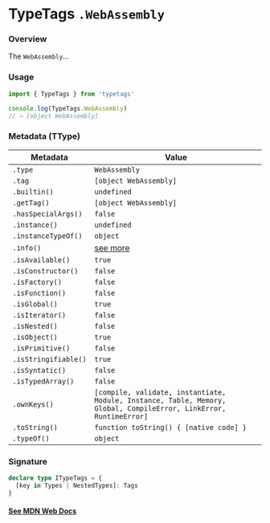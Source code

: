 # TypeTags `.WebAssembly`

### Overview

The `WebAssembly`...

### Usage

```js
import { TypeTags } from 'typetags'

console.log(TypeTags.WebAssembly)
// → [object WebAssembly]
```

### Metadata (TType)

| Metadata             | Value                                                                                                              |
| -------------------- | ------------------------------------------------------------------------------------------------------------------ |
| `.type`              | `WebAssembly`                                                                                                      |
| `.tag`               | `[object WebAssembly]`                                                                                             |
| `.builtin()`         | `undefined`                                                                                                        |
| `.getTag()`          | `[object WebAssembly]`                                                                                             |
| `.hasSpecialArgs()`  | `false`                                                                                                            |
| `.instance()`        | `undefined`                                                                                                        |
| `.instanceTypeOf()`  | `object`                                                                                                           |
| `.info()`            | [see more]()                                                                                                       |
| `.isAvailable()`     | `true`                                                                                                             |
| `.isConstructor()`   | `false`                                                                                                            |
| `.isFactory()`       | `false`                                                                                                            |
| `.isFunction()`      | `false`                                                                                                            |
| `.isGlobal()`        | `true`                                                                                                             |
| `.isIterator()`      | `false`                                                                                                            |
| `.isNested()`        | `false`                                                                                                            |
| `.isObject()`        | `true`                                                                                                             |
| `.isPrimitive()`     | `false`                                                                                                            |
| `.isStringifiable()` | `true`                                                                                                             |
| `.isSyntatic()`      | `false`                                                                                                            |
| `.isTypedArray()`    | `false`                                                                                                            |
| `.ownKeys()`         | `[compile, validate, instantiate, Module, Instance, Table, Memory, Global, CompileError, LinkError, RuntimeError]` |
| `.toString()`        | `function toString() { [native code] }`                                                                            |
| `.typeOf()`          | `object`                                                                                                           |

### Signature

```ts
declare type ITypeTags = {
  [key in Types | NestedTypes]: Tags
}
```

#### [See MDN Web Docs](https://developer.mozilla.org/en-US/docs/Web/API/AbortController)
